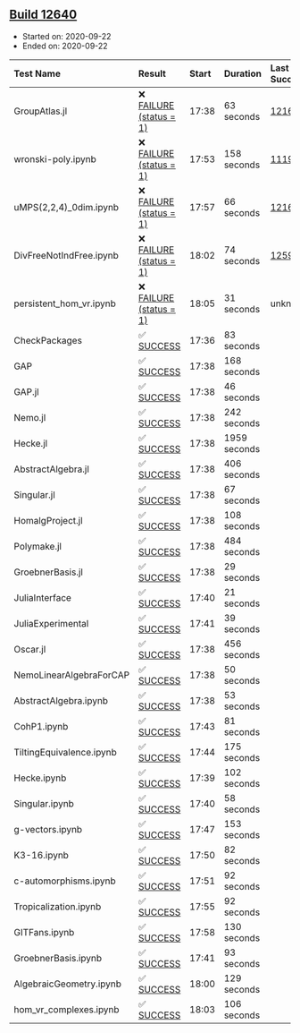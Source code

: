 ## [Build 12640](https://oscarci.mathematik.uni-kl.de/job/oscar/12640/)

* Started on: 2020-09-22
* Ended on: 2020-09-22

| Test Name    | Result | Start | Duration | Last Success | First Failure |
|:-------------|:-------|:------|:---------|:-------------|:--------------|
| GroupAtlas.jl | ❌ [FAILURE (status = 1)](https://oscarci.mathematik.uni-kl.de/job/oscar/12640/artifact/logs/build-12640/GroupAtlas.jl.log) | 17:38 | 63 seconds | [12167](https://oscarci.mathematik.uni-kl.de/job/oscar/12167/) | [12168](https://oscarci.mathematik.uni-kl.de/job/oscar/12168/) |
| wronski-poly.ipynb | ❌ [FAILURE (status = 1)](https://oscarci.mathematik.uni-kl.de/job/oscar/12640/artifact/logs/build-12640/wronski-poly.ipynb.log) | 17:53 | 158 seconds | [11192](https://oscarci.mathematik.uni-kl.de/job/oscar/11192/) | [11193](https://oscarci.mathematik.uni-kl.de/job/oscar/11193/) |
| uMPS(2,2,4)_0dim.ipynb | ❌ [FAILURE (status = 1)](https://oscarci.mathematik.uni-kl.de/job/oscar/12640/artifact/logs/build-12640/uMPS-2-2-4-_0dim.ipynb.log) | 17:57 | 66 seconds | [12167](https://oscarci.mathematik.uni-kl.de/job/oscar/12167/) | [12168](https://oscarci.mathematik.uni-kl.de/job/oscar/12168/) |
| DivFreeNotIndFree.ipynb | ❌ [FAILURE (status = 1)](https://oscarci.mathematik.uni-kl.de/job/oscar/12640/artifact/logs/build-12640/DivFreeNotIndFree.ipynb.log) | 18:02 | 74 seconds | [12594](https://oscarci.mathematik.uni-kl.de/job/oscar/12594/) | [12595](https://oscarci.mathematik.uni-kl.de/job/oscar/12595/) |
| persistent_hom_vr.ipynb | ❌ [FAILURE (status = 1)](https://oscarci.mathematik.uni-kl.de/job/oscar/12640/artifact/logs/build-12640/persistent_hom_vr.ipynb.log) | 18:05 | 31 seconds | unknown | unknown |
| CheckPackages | ✅ [SUCCESS](https://oscarci.mathematik.uni-kl.de/job/oscar/12640/artifact/logs/build-12640/CheckPackages.log) | 17:36 | 83 seconds |  |  |
| GAP | ✅ [SUCCESS](https://oscarci.mathematik.uni-kl.de/job/oscar/12640/artifact/logs/build-12640/GAP.log) | 17:38 | 168 seconds |  |  |
| GAP.jl | ✅ [SUCCESS](https://oscarci.mathematik.uni-kl.de/job/oscar/12640/artifact/logs/build-12640/GAP.jl.log) | 17:38 | 46 seconds |  |  |
| Nemo.jl | ✅ [SUCCESS](https://oscarci.mathematik.uni-kl.de/job/oscar/12640/artifact/logs/build-12640/Nemo.jl.log) | 17:38 | 242 seconds |  |  |
| Hecke.jl | ✅ [SUCCESS](https://oscarci.mathematik.uni-kl.de/job/oscar/12640/artifact/logs/build-12640/Hecke.jl.log) | 17:38 | 1959 seconds |  |  |
| AbstractAlgebra.jl | ✅ [SUCCESS](https://oscarci.mathematik.uni-kl.de/job/oscar/12640/artifact/logs/build-12640/AbstractAlgebra.jl.log) | 17:38 | 406 seconds |  |  |
| Singular.jl | ✅ [SUCCESS](https://oscarci.mathematik.uni-kl.de/job/oscar/12640/artifact/logs/build-12640/Singular.jl.log) | 17:38 | 67 seconds |  |  |
| HomalgProject.jl | ✅ [SUCCESS](https://oscarci.mathematik.uni-kl.de/job/oscar/12640/artifact/logs/build-12640/HomalgProject.jl.log) | 17:38 | 108 seconds |  |  |
| Polymake.jl | ✅ [SUCCESS](https://oscarci.mathematik.uni-kl.de/job/oscar/12640/artifact/logs/build-12640/Polymake.jl.log) | 17:38 | 484 seconds |  |  |
| GroebnerBasis.jl | ✅ [SUCCESS](https://oscarci.mathematik.uni-kl.de/job/oscar/12640/artifact/logs/build-12640/GroebnerBasis.jl.log) | 17:38 | 29 seconds |  |  |
| JuliaInterface | ✅ [SUCCESS](https://oscarci.mathematik.uni-kl.de/job/oscar/12640/artifact/logs/build-12640/JuliaInterface.log) | 17:40 | 21 seconds |  |  |
| JuliaExperimental | ✅ [SUCCESS](https://oscarci.mathematik.uni-kl.de/job/oscar/12640/artifact/logs/build-12640/JuliaExperimental.log) | 17:41 | 39 seconds |  |  |
| Oscar.jl | ✅ [SUCCESS](https://oscarci.mathematik.uni-kl.de/job/oscar/12640/artifact/logs/build-12640/Oscar.jl.log) | 17:38 | 456 seconds |  |  |
| NemoLinearAlgebraForCAP | ✅ [SUCCESS](https://oscarci.mathematik.uni-kl.de/job/oscar/12640/artifact/logs/build-12640/NemoLinearAlgebraForCAP.log) | 17:38 | 50 seconds |  |  |
| AbstractAlgebra.ipynb | ✅ [SUCCESS](https://oscarci.mathematik.uni-kl.de/job/oscar/12640/artifact/logs/build-12640/AbstractAlgebra.ipynb.log) | 17:38 | 53 seconds |  |  |
| CohP1.ipynb | ✅ [SUCCESS](https://oscarci.mathematik.uni-kl.de/job/oscar/12640/artifact/logs/build-12640/CohP1.ipynb.log) | 17:43 | 81 seconds |  |  |
| TiltingEquivalence.ipynb | ✅ [SUCCESS](https://oscarci.mathematik.uni-kl.de/job/oscar/12640/artifact/logs/build-12640/TiltingEquivalence.ipynb.log) | 17:44 | 175 seconds |  |  |
| Hecke.ipynb | ✅ [SUCCESS](https://oscarci.mathematik.uni-kl.de/job/oscar/12640/artifact/logs/build-12640/Hecke.ipynb.log) | 17:39 | 102 seconds |  |  |
| Singular.ipynb | ✅ [SUCCESS](https://oscarci.mathematik.uni-kl.de/job/oscar/12640/artifact/logs/build-12640/Singular.ipynb.log) | 17:40 | 58 seconds |  |  |
| g-vectors.ipynb | ✅ [SUCCESS](https://oscarci.mathematik.uni-kl.de/job/oscar/12640/artifact/logs/build-12640/g-vectors.ipynb.log) | 17:47 | 153 seconds |  |  |
| K3-16.ipynb | ✅ [SUCCESS](https://oscarci.mathematik.uni-kl.de/job/oscar/12640/artifact/logs/build-12640/K3-16.ipynb.log) | 17:50 | 82 seconds |  |  |
| c-automorphisms.ipynb | ✅ [SUCCESS](https://oscarci.mathematik.uni-kl.de/job/oscar/12640/artifact/logs/build-12640/c-automorphisms.ipynb.log) | 17:51 | 92 seconds |  |  |
| Tropicalization.ipynb | ✅ [SUCCESS](https://oscarci.mathematik.uni-kl.de/job/oscar/12640/artifact/logs/build-12640/Tropicalization.ipynb.log) | 17:55 | 92 seconds |  |  |
| GITFans.ipynb | ✅ [SUCCESS](https://oscarci.mathematik.uni-kl.de/job/oscar/12640/artifact/logs/build-12640/GITFans.ipynb.log) | 17:58 | 130 seconds |  |  |
| GroebnerBasis.ipynb | ✅ [SUCCESS](https://oscarci.mathematik.uni-kl.de/job/oscar/12640/artifact/logs/build-12640/GroebnerBasis.ipynb.log) | 17:41 | 93 seconds |  |  |
| AlgebraicGeometry.ipynb | ✅ [SUCCESS](https://oscarci.mathematik.uni-kl.de/job/oscar/12640/artifact/logs/build-12640/AlgebraicGeometry.ipynb.log) | 18:00 | 129 seconds |  |  |
| hom_vr_complexes.ipynb | ✅ [SUCCESS](https://oscarci.mathematik.uni-kl.de/job/oscar/12640/artifact/logs/build-12640/hom_vr_complexes.ipynb.log) | 18:03 | 106 seconds |  |  |
